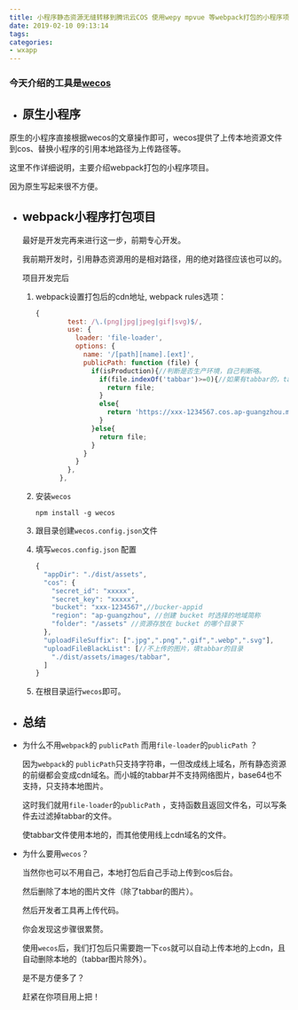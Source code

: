 ```yaml
---
title: 小程序静态资源无缝转移到腾讯云COS 使用wepy mpvue 等webpack打包的小程序项目
date: 2019-02-10 09:13:14
tags:
categories: 
- wxapp
---
```


### 今天介绍的工具是[wecos](https://github.com/tencentyun/wecos)

- ## 原生小程序

原生的小程序直接根据wecos的文章操作即可，wecos提供了上传本地资源文件到cos、替换小程序的引用本地路径为上传路径等。

这里不作详细说明，主要介绍webpack打包的小程序项目。

因为原生写起来很不方便。



- ## webpack小程序打包项目

  最好是开发完再来进行这一步，前期专心开发。

  我前期开发时，引用静态资源用的是相对路径，用的绝对路径应该也可以的。

  项目开发完后

  1. webpack设置打包后的cdn地址, webpack rules选项：

     ```javascript
     {
             test: /\.(png|jpg|jpeg|gif|svg)$/,
             use: {
               loader: 'file-loader',
               options: {
                 name: '/[path][name].[ext]',
                 publicPath: function (file) {
                   if(isProduction){//判断是否生产环境，自己判断咯。
                     if(file.indexOf('tabbar')>=0){//如果有tabbar的，tabbar用一个tabbar的文件夹装起来，因为tabbar图片只支持本地。
                       return file;
                     }
                     else{
                       return 'https://xxx-1234567.cos.ap-guangzhou.myqcloud.com/'+file;//你的腾讯云cos bucket的域名。
                     }
                   }else{
                     return file;
                   }
                 }
               }
             },
           },
     ```

  2. 安装`wecos`

     `npm install -g wecos`

  3. 跟目录创建`wecos.config.json`文件

  4. 填写`wecos.config.json` 配置

     ```javascript
     {
       "appDir": "./dist/assets",
       "cos": {
         "secret_id": "xxxxx",
         "secret_key": "xxxxx",
         "bucket": "xxx-1234567",//bucker-appid
         "region": "ap-guangzhou", //创建 bucket 时选择的地域简称
         "folder": "/assets" //资源存放在 bucket 的哪个目录下
       },
       "uploadFileSuffix": [".jpg",".png",".gif",".webp",".svg"],
       "uploadFileBlackList": [//不上传的图片，填tabbar的目录
         "./dist/assets/images/tabbar",
       ]
     }
     ```

  5. 在根目录运行`wecos`即可。



- ## 总结

- 为什么不用`webpack`的 `publicPath` 而用`file-loader`的`publicPath` ？

  因为`webpack`的 `publicPath`只支持字符串，一但改成线上域名，所有静态资源的前缀都会变成cdn域名。而小城的tabbar并不支持网络图片，base64也不支持，只支持本地图片。

  这时我们就用`file-loader`的`publicPath` ，支持函数且返回文件名，可以写条件去过滤掉tabbar的文件。

  使tabbar文件使用本地的，而其他使用线上cdn域名的文件。

- 为什么要用`wecos`？

  当然你也可以不用自己，本地打包后自己手动上传到cos后台。

  然后删除了本地的图片文件（除了tabbar的图片）。

  然后开发者工具再上传代码。

  你会发现这步骤很累赘。

  使用`wecos`后，我们打包后只需要跑一下`cos`就可以自动上传本地的上cdn，且自动删除本地的（tabbar图片除外）。

  是不是方便多了？

  赶紧在你项目用上把！
